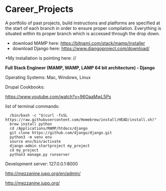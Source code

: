 # Career_Projects
A portfolio of past projects, build instructions and platforms are specified at the start of each branch in order to ensure proper compilation.  Everything is situated within its proper branch which is accessed through the drop down.   

* download MAMP here: https://bitnami.com/stack/mamp/installer
* download Django here: https://www.djangoproject.com/download/

*My installation is pointing here: //

<b>Full Stack Engineer (MAMP, WAMP, LAMP 64 bit architecture) - Django</b>

Operating Systems:
Mac, Windows, Linux

Drupal Cookbooks: 

https://www.youtube.com/watch?v=96OaaMwL5Ps

list of terminal commands:

      /bin/bash -c "$(curl -fsSL https://raw.githubusercontent.com/Homebrew/install/HEAD/install.sh)"
      brew install python
      cd /Applications/MAMP/htdocs/django  
      git clone https://github.com/django/django.git
      python3 -m venv env
      source env/bin/activate
      django-admin startproject my_project
      cd my_project
      python3 manage.py runserver

Development server:
127.0.0.1:8000



http://mezzanine.jupo.org/en/admin/

http://mezzanine.jupo.org/

